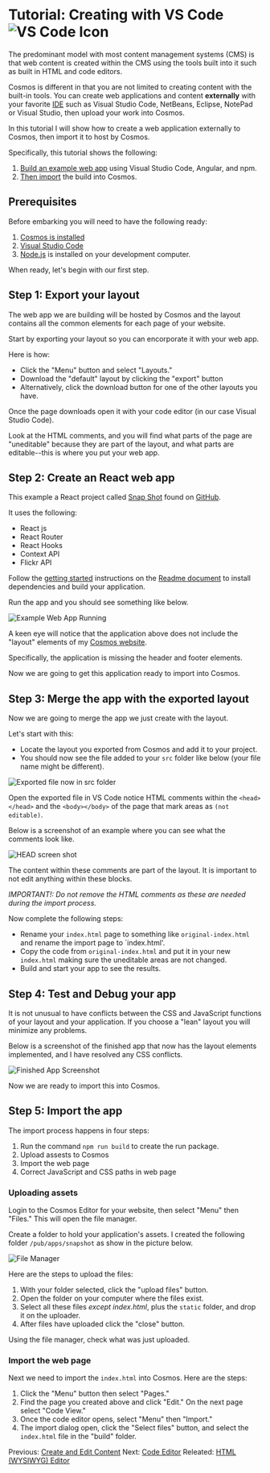 # Tutorial: Creating with VS Code ![VS Code Icon](https://github.com/CosmosSoftware/Cosmos.Cms/blob/main/Documentation/Content/Editors/vs-code-icon.png)

The predominant model with most content management systems (CMS) is that web content is created within the CMS using the tools built into it such as built in HTML and code editors.

Cosmos is different in that you are not limited to creating content with the built-in tools. You can create web applications and content **externally** with your favorite [IDE](https://en.wikipedia.org/wiki/Integrated_development_environment?msclkid=45de0b88c49911ecb8f91dfd783794ab) such as Visual Studio Code, NetBeans, Eclipse, NotePad or Visual Studio, then upload your work into Cosmos.

In this tutorial I will show how to create a web application externally to Cosmos, then import it to host by Cosmos.

Specifically, this tutorial shows the following:

1. [Build an example web app](#step-2-create-an-angular-web-app-and-build-it) using Visual Studio Code, Angular, and npm.
2. [Then import](#step-3-import-the-web-page) the build into Cosmos.

## Prerequisites

Before embarking you will need to have the following ready:

1. [Cosmos is installed ](https://github.com/CosmosSoftware/Cosmos.Cms/blob/main/Documentation/Installation/AzureClickInstall.md)
2. [Visual Studio Code](https://code.visualstudio.com)
3. [Node.js](https://nodejs.org) is installed on your development computer.

When ready, let's begin with our first step.

## Step 1: Export your layout

The web app we are building will be hosted by Cosmos and the layout contains all the common elements for each page of your website.

Start by exporting your layout so you can encorporate it with your web app. 

Here is how:
 
 * Click the "Menu" button and select "Layouts."
 * Download the "default" layout by clicking the "export" button
 * Alternatively, click the download button for one of the other layouts you have.

Once the page downloads open it with your code editor (in our case Visual Studio Code).

Look at the HTML comments, and you will find what parts of the page are "uneditable" because they are part of the layout, and what parts are editable--this is where you put your web app.

## Step 2: Create an React web app

This example a React project called [Snap Shot](https://github.com/Yog9/SnapShot) found on [GitHub](https://github.com/Yog9/SnapShot).

It uses the following:

* React js
* React Router
* React Hooks
* Context API
* Flickr API

Follow the [getting started](https://github.com/Yog9/SnapShot#getting-started) instructions on the [Readme document](https://github.com/Yog9/SnapShot#snap-shot-) to install dependencies and build your application.

Run the app and you should see something like below.

![Example Web App Running](https://github.com/CosmosSoftware/Cosmos.Cms/blob/main/Documentation/Content/Editors/SnapShotDemo.png)

A keen eye will notice that the application above does not include the "layout" elements of my [Cosmos website](https://cosmos.moonrise.net).

Specifically, the application is missing the header and footer elements.

Now we are going to get this application ready to import into Cosmos.

## Step 3: Merge the app with the exported layout

Now we are going to merge the app we just create with the layout.

Let's start with this:

* Locate the layout you exported from Cosmos and add it to your project.
* You should now see the file added to your `src` folder like below (your file name might be different).

![Exported file now in src folder](https://github.com/CosmosSoftware/Cosmos.Cms/blob/main/Documentation/Content/Editors/tutorial1-file-added.png)

Open the exported file in VS Code notice HTML comments within the `<head></head>` and the `<body></body>` of the page that mark areas as `(not editable)`.

Below is a screenshot of an example where you can see what the comments look like.

![HEAD screen shot](https://github.com/CosmosSoftware/Cosmos.Cms/blob/main/Documentation/Content/Editors/tutorial1-export-head-layout.png)

The content within these comments are part of the layout.  It is important to not edit anything within these blocks.

*IMPORTANT!: Do not remove the HTML comments as these are needed during the import process.*

Now complete the following steps:

* Rename your `index.html` page to something like `original-index.html` and rename the import page to `index.html'.
* Copy the code from  `original-index.html` and put it in your new `index.html` making sure the uneditable areas are not changed.
* Build and start your app to see the results.

## Step 4: Test and Debug your app

It is not unusual to have conflicts between the CSS and JavaScript functions of your layout and your application.  If you choose a "lean" layout you will minimize any problems.

Below is a screenshot of the finished app that now has the layout elements implemented, and I have resolved any CSS conflicts.

![Finished App Screenshot](https://github.com/CosmosSoftware/Cosmos.Cms/blob/main/Documentation/Content/Editors/tutorial1-ready-to-import.png)

Now we are ready to import this into Cosmos.

## Step 5: Import the app

The import process happens in four steps:

1. Run the command `npm run build` to create the run package.
2. Upload assests to Cosmos
3. Import the web page
4. Correct JavaScript and CSS paths in web page

### Uploading assets

Login to the Cosmos Editor for your website, then select "Menu" then "Files."  This will open the file manager.

Create a folder to hold your application's assets.  I created the following folder `/pub/apps/snapshot` as show in the picture below.

![File Manager](https://github.com/CosmosSoftware/Cosmos.Cms/blob/main/Documentation/Content/Editors/tutorial1-filemanager.png)

Here are the steps to upload the files:

1. With your folder selected, click the "upload files" button.
2. Open the folder on your computer where the files exist.
3. Select all these files *except index.html*, plus the `static` folder, and drop it on the uploader.
4. After files have uploaded click the "close" button.

Using the file manager, check what was just uploaded.

### Import the web page

Next we need to import the `index.html` into Cosmos. Here are the steps:

1. Click the "Menu" button then select "Pages."
2. Find the page you created above and click "Edit." On the next page select "Code View."
3. Once the code editor opens, select "Menu" then "Import."
4. The import dialog open, click the "Select files" button, and select the `index.html` file in the "build" folder.





Previous: [Create and Edit Content](https://github.com/CosmosSoftware/Cosmos.Cms/tree/main/Documentation/Content) Next: [Code Editor](https://github.com/CosmosSoftware/Cosmos.Cms/blob/main/Documentation/Content/Editors/CodeEditor.md) Releated: [HTML (WYSIWYG) Editor](https://github.com/CosmosSoftware/Cosmos.Cms/edit/main/Documentation/Content/Editors/WYSIWYG(HTMLEditor).md)
